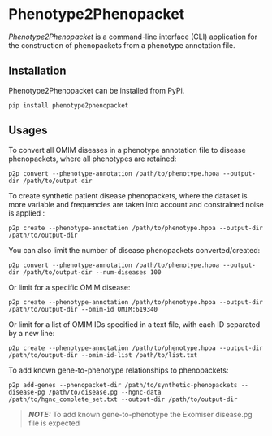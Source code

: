 # Phenotype2Phenopacket

_Phenotype2Phenopacket_ is a command-line interface (CLI) application for the construction of phenopackets
from a phenotype annotation file.

## Installation

Phenotype2Phenopacket can be installed from PyPi.

```shell
pip install phenotype2phenopacket
```

## Usages

To convert all OMIM diseases in a phenotype annotation file to disease phenopackets, where all phenotypes are retained:

```shell
p2p convert --phenotype-annotation /path/to/phenotype.hpoa --output-dir /path/to/output-dir
```

To create synthetic patient disease phenopackets, where the dataset is more variable and frequencies are taken
into account and constrained noise is applied :

```shell
p2p create --phenotype-annotation /path/to/phenotype.hpoa --output-dir /path/to/output-dir
```

You can also limit the number of disease phenopackets converted/created:

```shell
p2p convert --phenotype-annotation /path/to/phenotype.hpoa --output-dir /path/to/output-dir --num-diseases 100
```

Or limit for a specific OMIM disease:

```shell
p2p create --phenotype-annotation /path/to/phenotype.hpoa --output-dir /path/to/output-dir --omim-id OMIM:619340
```

Or limit for a list of OMIM IDs specified in a text file, with each ID separated by a new line:

```shell
p2p create --phenotype-annotation /path/to/phenotype.hpoa --output-dir /path/to/output-dir --omim-id-list /path/to/list.txt
```

To add known gene-to-phenotype relationships to phenopackets:

```shell
p2p add-genes --phenopacket-dir /path/to/synthetic-phenopackets --disease-pg /path/to/disease.pg --hgnc-data /path/to/hgnc_complete_set.txt --output-dir /path/to/output-dir
```

> **_NOTE:_** To add known gene-to-phenotype the Exomiser disease.pg file is expected